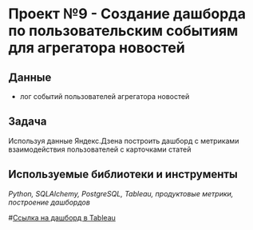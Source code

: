 # Проект №9 - Создание дашборда по пользовательским событиям для агрегатора новостей


## Данные

- лог событий пользователей агрегатора новостей

## Задача

Используя данные Яндекс.Дзена построить дашборд с метриками взаимодействия пользователей с карточками статей

## Используемые библиотеки и инструменты
*Python, SQLAlchemy, PostgreSQL, Tableau, продуктовые метрики, построение дашбордов*


#[Ссылка на дашборд в Tableau](https://public.tableau.com/app/profile/nikolay3514/viz/ProjectYandex_Praktikum_16595966680090/Dashboard1?publish=yes)
